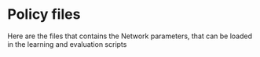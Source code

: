 # Policy files
Here are the files that contains the Network parameters, that can be loaded in the learning and evaluation scripts
